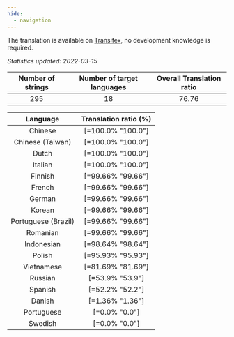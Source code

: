 ```yaml
---
hide:
  - navigation
---
```


<!--
DO NOT EDIT THIS FILE DIRECTLY.
It is generated automatically by transifex_stats.py in the scripts folder.
-->

The translation is available on [Transifex](https://www.transifex.com/quickosm/gui/), no development
knowledge is required.

*Statistics updated: 2022-03-15*

| Number of strings | Number of target languages | Overall Translation ratio |
|:-:|:-:|:-:|
295|18|76.76

| Language | Translation ratio (%) |
|:-:|:-:|
Chinese|[=100.0% "100.0"]|
Chinese (Taiwan)|[=100.0% "100.0"]|
Dutch|[=100.0% "100.0"]|
Italian|[=100.0% "100.0"]|
Finnish|[=99.66% "99.66"]|
French|[=99.66% "99.66"]|
German|[=99.66% "99.66"]|
Korean|[=99.66% "99.66"]|
Portuguese (Brazil)|[=99.66% "99.66"]|
Romanian|[=99.66% "99.66"]|
Indonesian|[=98.64% "98.64"]|
Polish|[=95.93% "95.93"]|
Vietnamese|[=81.69% "81.69"]|
Russian|[=53.9% "53.9"]|
Spanish|[=52.2% "52.2"]|
Danish|[=1.36% "1.36"]|
Portuguese|[=0.0% "0.0"]|
Swedish|[=0.0% "0.0"]|

